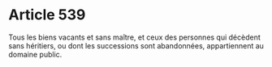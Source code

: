 # Article 539

Tous les biens vacants et sans maître, et ceux des personnes qui décèdent sans héritiers, ou dont les successions sont abandonnées, appartiennent au domaine public.